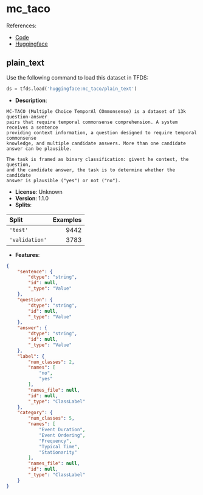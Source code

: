 # mc_taco

References:

*   [Code](https://github.com/huggingface/datasets/blob/master/datasets/mc_taco)
*   [Huggingface](https://huggingface.co/datasets/mc_taco)


## plain_text


Use the following command to load this dataset in TFDS:

```python
ds = tfds.load('huggingface:mc_taco/plain_text')
```

*   **Description**:

```
MC-TACO (Multiple Choice TemporAl COmmonsense) is a dataset of 13k question-answer
pairs that require temporal commonsense comprehension. A system receives a sentence
providing context information, a question designed to require temporal commonsense
knowledge, and multiple candidate answers. More than one candidate answer can be plausible.

The task is framed as binary classification: givent he context, the question,
and the candidate answer, the task is to determine whether the candidate
answer is plausible ("yes") or not ("no").
```

*   **License**: Unknown
*   **Version**: 1.1.0
*   **Splits**:

Split  | Examples
:----- | -------:
`'test'` | 9442
`'validation'` | 3783

*   **Features**:

```json
{
    "sentence": {
        "dtype": "string",
        "id": null,
        "_type": "Value"
    },
    "question": {
        "dtype": "string",
        "id": null,
        "_type": "Value"
    },
    "answer": {
        "dtype": "string",
        "id": null,
        "_type": "Value"
    },
    "label": {
        "num_classes": 2,
        "names": [
            "no",
            "yes"
        ],
        "names_file": null,
        "id": null,
        "_type": "ClassLabel"
    },
    "category": {
        "num_classes": 5,
        "names": [
            "Event Duration",
            "Event Ordering",
            "Frequency",
            "Typical Time",
            "Stationarity"
        ],
        "names_file": null,
        "id": null,
        "_type": "ClassLabel"
    }
}
```


